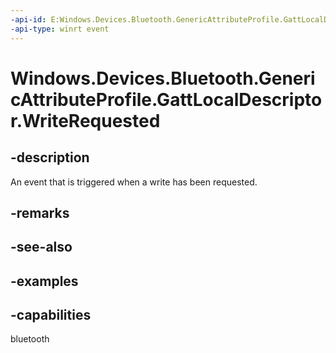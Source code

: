 ```yaml
---
-api-id: E:Windows.Devices.Bluetooth.GenericAttributeProfile.GattLocalDescriptor.WriteRequested
-api-type: winrt event
---
```


<!-- Event syntax.
public event TypedEventHandler WriteRequested<GattLocalDescriptor, GattWriteRequestedEventArgs>
-->

# Windows.Devices.Bluetooth.GenericAttributeProfile.GattLocalDescriptor.WriteRequested

## -description
An event that is triggered when a write has been requested.

## -remarks

## -see-also

## -examples


## -capabilities
bluetooth
